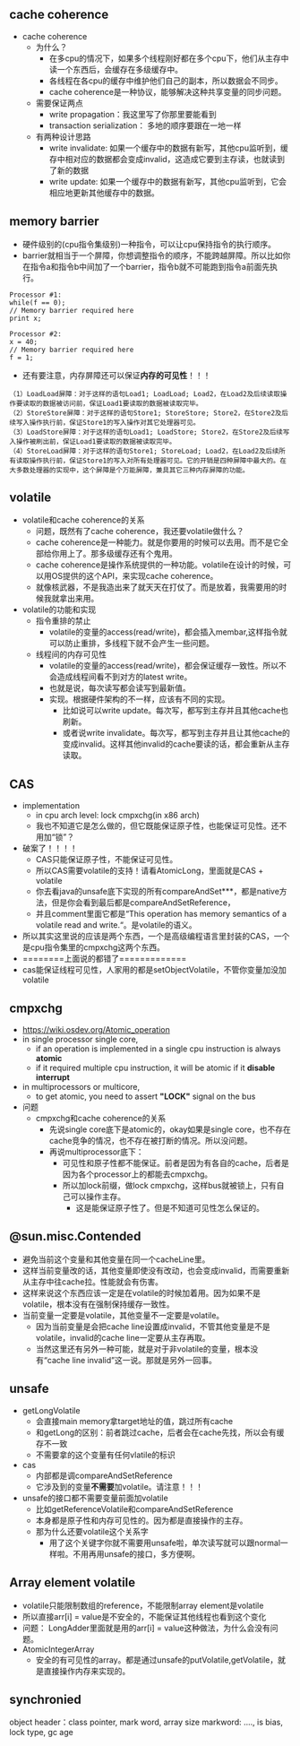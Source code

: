 ## cache coherence
* cache coherence
    * 为什么？
        * 在多cpu的情况下，如果多个线程刚好都在多个cpu下，他们从主存中读一个东西后，会缓存在多级缓存中。
        * 各线程在各cpu的缓存中维护他们自己的副本，所以数据会不同步。
        * cache coherence是一种协议，能够解决这种共享变量的同步问题。
    * 需要保证两点
        * write propagation：我这里写了你那里要能看到
        * transaction serialization： 多地的顺序要跟在一地一样
    * 有两种设计思路
        * write invalidate: 如果一个缓存中的数据有新写，其他cpu监听到，缓存中相对应的数据都会变成invalid，这造成它要到主存读，也就读到了新的数据
        * write update: 如果一个缓存中的数据有新写，其他cpu监听到，它会相应地更新其他缓存中的数据。
        
## memory barrier
* 硬件级别的(cpu指令集级别)一种指令，可以让cpu保持指令的执行顺序。
* barrier就相当于一个屏障，你想调整指令的顺序，不能跨越屏障。所以比如你在指令a和指令b中间加了一个barrier，指令b就不可能跑到指令a前面先执行。
```aidl
Processor #1:
while(f == 0);
// Memory barrier required here
print x;

Processor #2:
x = 40;
// Memory barrier required here
f = 1;
```
* 还有要注意，内存屏障还可以保证**内存的可见性**！！！
```aidl
（1）LoadLoad屏障：对于这样的语句Load1; LoadLoad; Load2，在Load2及后续读取操作要读取的数据被访问前，保证Load1要读取的数据被读取完毕。
（2）StoreStore屏障：对于这样的语句Store1; StoreStore; Store2，在Store2及后续写入操作执行前，保证Store1的写入操作对其它处理器可见。
（3）LoadStore屏障：对于这样的语句Load1; LoadStore; Store2，在Store2及后续写入操作被刷出前，保证Load1要读取的数据被读取完毕。
（4）StoreLoad屏障：对于这样的语句Store1; StoreLoad; Load2，在Load2及后续所有读取操作执行前，保证Store1的写入对所有处理器可见。它的开销是四种屏障中最大的。在大多数处理器的实现中，这个屏障是个万能屏障，兼具其它三种内存屏障的功能。
```
## volatile
* volatile和cache coherence的关系
    * 问题，既然有了cache coherence，我还要volatile做什么？
    * cache coherence是一种能力。就是你要用的时候可以去用。而不是它全部给你用上了。那多级缓存还有个鬼用。
    * cache coherence是操作系统提供的一种功能。volatile在设计的时候，可以用OS提供的这个API，来实现cache coherence。
    * 就像核武器，不是我造出来了就天天在打仗了。而是放着，我需要用的时候我就拿出来用。
* volatile的功能和实现
    * 指令重排的禁止
        * volatile的变量的access(read/write)，都会插入membar,这样指令就可以防止重排，多线程下就不会产生一些问题。
    * 线程间的内存可见性
        * volatile的变量的access(read/write)，都会保证缓存一致性。所以不会造成线程间看不到对方的latest write。
        * 也就是说，每次读写都会读写到最新值。
        * 实现。根据硬件架构的不一样，应该有不同的实现。
            * 比如说可以write update。每次写，都写到主存并且其他cache也刷新。
            * 或者说write invalidate。每次写，都写到主存并且让其他cache的变成invalid。这样其他invalid的cache要读的话，都会重新从主存读取。
    
## CAS
* implementation
    * in cpu arch level: lock cmpxchg(in x86 arch)
    * 我也不知道它是怎么做的，但它既能保证原子性，也能保证可见性。还不用加“锁”？
* 破案了！！！！
    * CAS只能保证原子性，不能保证可见性。
    * 所以CAS需要volatile的支持！请看AtomicLong，里面就是CAS + volatile 
    * 你去看java的unsafe底下实现的所有compareAndSet***，都是native方法，但是你会看到最后都是compareAndSetReference，
    * 并且comment里面它都是“This operation has memory semantics of a volatile read and write.“。是volatile的语义。
* 所以其实这里说的应该是两个东西，一个是高级编程语言里封装的CAS，一个是cpu指令集里的cmpxchg这两个东西。
* ========上面说的都错了=============
* cas能保证线程可见性，人家用的都是setObjectVolatile，不管你变量加没加volatile
## cmpxchg
* https://wiki.osdev.org/Atomic_operation
* in single processor single core, 
    * if an operation is implemented in a single cpu instruction is always **atomic**
    * if it required multiple cpu instruction, it will be atomic if it **disable interrupt**
* in multiprocessors or multicore,
    * to get atomic, you need to assert **"LOCK"** signal on the bus
* 问题
    * cmpxchg和cache coherence的关系
        * 先说single core底下是atomic的，okay如果是single core，也不存在cache竞争的情况，也不存在被打断的情况。所以没问题。
        * 再说multiprocessor底下：
            * 可见性和原子性都不能保证。前者是因为有各自的cache，后者是因为各个processor上的都能去cmpxchg。
            * 所以加lock前缀，做lock cmpxchg，这样bus就被锁上，只有自己可以操作主存。
                * 这是能保证原子性了。但是不知道可见性怎么保证的。
    
## @sun.misc.Contended
* 避免当前这个变量和其他变量在同一个cacheLine里。
* 这样当前变量改的话，其他变量即使没有改动，也会变成invalid，而需要重新从主存中往cache拉。性能就会有伤害。
* 这样来说这个东西应该一定是在volatile的时候加着用。因为如果不是volatile，根本没有在强制保持缓存一致性。
* 当前变量一定要是volatile，其他变量不一定要是volatile。
    * 因为当前变量是会把cache line设置成invalid，不管其他变量是不是volatile，invalid的cache line一定要从主存再取。
    * 当然这里还有另外一种可能，就是对于非volatile的变量，根本没有“cache line invalid”这一说。那就是另外一回事。

## unsafe
* getLongVolatile
    * 会直接main memory拿target地址的值，跳过所有cache
    * 和getLong的区别：前者跳过cache，后者会在cache先找，所以会有缓存不一致
    * 不需要拿的这个变量有任何vlatile的标识
* cas
    * 内部都是调compareAndSetReference
    * 它涉及到的变量**不需要**加volatile。请注意！！！
* unsafe的接口都不需要变量前面加volatile
    * 比如getReferenceVolatile和compareAndSetReference
    * 本身都是原子性和内存可见性的。因为都是直接操作的主存。
    * 那为什么还要volatile这个关系字
        * 用了这个关键字你就不需要用unsafe啦，单次读写就可以跟normal一样啦。不用再用unsafe的接口，多方便啊。
        
## Array element volatile
* volatile只能限制数组的reference，不能限制array element是volatile
* 所以直接arr[i] = value是不安全的，不能保证其他线程也看到这个变化
* 问题： LongAdder里面就是用的arr[i] = value这种做法，为什么会没有问题。
* AtomicIntegerArray
    * 安全的有可见性的array。都是通过unsafe的putVolatile,getVolatile，就是直接操作内存来实现的。  
    
## synchronied
object header：class pointer, mark word, array size
markword: ...., is bias, lock type, gc age    
    
    
    
    
    